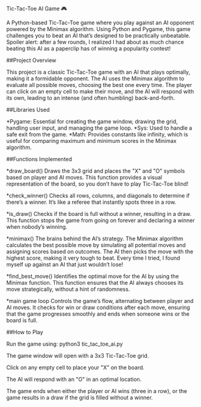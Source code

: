 Tic-Tac-Toe AI Game 🎮

A Python-based Tic-Tac-Toe game where you play against an AI opponent powered by the Minimax algorithm. Using Python and Pygame, this game challenges you to beat an AI that’s designed to be practically unbeatable. Spoiler alert: after a few rounds, I realized I had about as much chance beating this AI as a paperclip has of winning a popularity contest!

##Project Overview

This project is a classic Tic-Tac-Toe game with an AI that plays optimally, making it a formidable opponent. The AI uses the Minimax algorithm to evaluate all possible moves, choosing the best one every time. The player can click on an empty cell to make their move, and the AI will respond with its own, leading to an intense (and often humbling) back-and-forth.

##Libraries Used

*Pygame: Essential for creating the game window, drawing the grid, handling user input, and managing the game loop.
*Sys: Used to handle a safe exit from the game.
*Math: Provides constants like infinity, which is useful for comparing maximum and minimum scores in the Minimax algorithm.

##Functions Implemented

*draw_board()
Draws the 3x3 grid and places the "X" and "O" symbols based on player and AI moves. This function provides a visual representation of the board, so you don’t have to play Tic-Tac-Toe blind!

*check_winner()
Checks all rows, columns, and diagonals to determine if there’s a winner. It’s like a referee that instantly spots three in a row.

*is_draw()
Checks if the board is full without a winner, resulting in a draw. This function stops the game from going on forever and declaring a winner when nobody’s winning.

*minimax()
The brains behind the AI’s strategy. The Minimax algorithm calculates the best possible move by simulating all potential moves and assigning scores based on outcomes. The AI then picks the move with the highest score, making it very tough to beat. Every time I tried, I found myself up against an AI that just wouldn’t lose!

*find_best_move()
Identifies the optimal move for the AI by using the Minimax function. This function ensures that the AI always chooses its move strategically, without a hint of randomness.

*main game loop
Controls the game’s flow, alternating between player and AI moves. It checks for win or draw conditions after each move, ensuring that the game progresses smoothly and ends when someone wins or the board is full.

##How to Play

Run the game using: python3 tic_tac_toe_ai.py

The game window will open with a 3x3 Tic-Tac-Toe grid.

Click on any empty cell to place your "X" on the board.

The AI will respond with an "O" in an optimal location.

The game ends when either the player or AI wins (three in a row), or the game results in a draw if the grid is filled without a winner.
